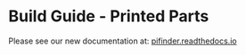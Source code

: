 # Build Guide - Printed Parts

Please see our new documentation at:
[pifinder.readthedocs.io](https://pifinder.readthedocs.io/en/release/build_guide.html)

